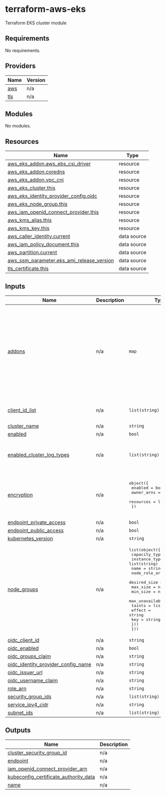 # terraform-aws-eks
Terraform EKS cluster module

<!-- BEGIN_TF_DOCS -->
## Requirements

No requirements.

## Providers

| Name | Version |
|------|---------|
| <a name="provider_aws"></a> [aws](#provider\_aws) | n/a |
| <a name="provider_tls"></a> [tls](#provider\_tls) | n/a |

## Modules

No modules.

## Resources

| Name | Type |
|------|------|
| [aws_eks_addon.aws_ebs_csi_driver](https://registry.terraform.io/providers/hashicorp/aws/latest/docs/resources/eks_addon) | resource |
| [aws_eks_addon.coredns](https://registry.terraform.io/providers/hashicorp/aws/latest/docs/resources/eks_addon) | resource |
| [aws_eks_addon.vpc_cni](https://registry.terraform.io/providers/hashicorp/aws/latest/docs/resources/eks_addon) | resource |
| [aws_eks_cluster.this](https://registry.terraform.io/providers/hashicorp/aws/latest/docs/resources/eks_cluster) | resource |
| [aws_eks_identity_provider_config.oidc](https://registry.terraform.io/providers/hashicorp/aws/latest/docs/resources/eks_identity_provider_config) | resource |
| [aws_eks_node_group.this](https://registry.terraform.io/providers/hashicorp/aws/latest/docs/resources/eks_node_group) | resource |
| [aws_iam_openid_connect_provider.this](https://registry.terraform.io/providers/hashicorp/aws/latest/docs/resources/iam_openid_connect_provider) | resource |
| [aws_kms_alias.this](https://registry.terraform.io/providers/hashicorp/aws/latest/docs/resources/kms_alias) | resource |
| [aws_kms_key.this](https://registry.terraform.io/providers/hashicorp/aws/latest/docs/resources/kms_key) | resource |
| [aws_caller_identity.current](https://registry.terraform.io/providers/hashicorp/aws/latest/docs/data-sources/caller_identity) | data source |
| [aws_iam_policy_document.this](https://registry.terraform.io/providers/hashicorp/aws/latest/docs/data-sources/iam_policy_document) | data source |
| [aws_partition.current](https://registry.terraform.io/providers/hashicorp/aws/latest/docs/data-sources/partition) | data source |
| [aws_ssm_parameter.eks_ami_release_version](https://registry.terraform.io/providers/hashicorp/aws/latest/docs/data-sources/ssm_parameter) | data source |
| [tls_certificate.this](https://registry.terraform.io/providers/hashicorp/tls/latest/docs/data-sources/certificate) | data source |

## Inputs

| Name | Description | Type | Default | Required |
|------|-------------|------|---------|:--------:|
| <a name="input_addons"></a> [addons](#input\_addons) | n/a | `map` | <pre>{<br>  "aws_ebs_csi_driver": {<br>    "enabled": true,<br>    "version": "v1.14.1-eksbuild.1"<br>  },<br>  "coredns": {<br>    "enabled": false,<br>    "version": "v1.8.7-eksbuild.3"<br>  },<br>  "vpc_cni": {<br>    "enabled": false,<br>    "version": "v1.11.4-eksbuild.1"<br>  }<br>}</pre> | no |
| <a name="input_client_id_list"></a> [client\_id\_list](#input\_client\_id\_list) | n/a | `list(string)` | <pre>[<br>  "sts.amazonaws.com"<br>]</pre> | no |
| <a name="input_cluster_name"></a> [cluster\_name](#input\_cluster\_name) | n/a | `string` | n/a | yes |
| <a name="input_enabled"></a> [enabled](#input\_enabled) | n/a | `bool` | `true` | no |
| <a name="input_enabled_cluster_log_types"></a> [enabled\_cluster\_log\_types](#input\_enabled\_cluster\_log\_types) | n/a | `list(string)` | <pre>[<br>  "api",<br>  "audit",<br>  "authenticator"<br>]</pre> | no |
| <a name="input_encryption"></a> [encryption](#input\_encryption) | n/a | <pre>object({<br>    enabled    = bool<br>    owner_arns = list(string)<br>    resources  = list(string)<br>  })</pre> | <pre>{<br>  "enabled": false,<br>  "owner_arns": [],<br>  "resources": [<br>    "secrets"<br>  ]<br>}</pre> | no |
| <a name="input_endpoint_private_access"></a> [endpoint\_private\_access](#input\_endpoint\_private\_access) | n/a | `bool` | `true` | no |
| <a name="input_endpoint_public_access"></a> [endpoint\_public\_access](#input\_endpoint\_public\_access) | n/a | `bool` | `false` | no |
| <a name="input_kubernetes_version"></a> [kubernetes\_version](#input\_kubernetes\_version) | n/a | `string` | `"1.24"` | no |
| <a name="input_node_groups"></a> [node\_groups](#input\_node\_groups) | n/a | <pre>list(object({<br>    capacity_type   = string<br>    instance_types  = list(string)<br>    name            = string<br>    node_role_arn   = string<br>    desired_size    = number<br>    max_size        = number<br>    min_size        = number<br>    max_unavailable = number<br>    taints = list(object({<br>      effect = string<br>      key    = string<br>    }))<br>  }))</pre> | `[]` | no |
| <a name="input_oidc_client_id"></a> [oidc\_client\_id](#input\_oidc\_client\_id) | n/a | `string` | `null` | no |
| <a name="input_oidc_enabled"></a> [oidc\_enabled](#input\_oidc\_enabled) | n/a | `bool` | `false` | no |
| <a name="input_oidc_groups_claim"></a> [oidc\_groups\_claim](#input\_oidc\_groups\_claim) | n/a | `string` | `null` | no |
| <a name="input_oidc_identity_provider_config_name"></a> [oidc\_identity\_provider\_config\_name](#input\_oidc\_identity\_provider\_config\_name) | n/a | `string` | `null` | no |
| <a name="input_oidc_issuer_url"></a> [oidc\_issuer\_url](#input\_oidc\_issuer\_url) | n/a | `string` | `null` | no |
| <a name="input_oidc_username_claim"></a> [oidc\_username\_claim](#input\_oidc\_username\_claim) | n/a | `string` | `null` | no |
| <a name="input_role_arn"></a> [role\_arn](#input\_role\_arn) | n/a | `string` | n/a | yes |
| <a name="input_security_group_ids"></a> [security\_group\_ids](#input\_security\_group\_ids) | n/a | `list(string)` | `[]` | no |
| <a name="input_service_ipv4_cidr"></a> [service\_ipv4\_cidr](#input\_service\_ipv4\_cidr) | n/a | `string` | `"10.96.0.0/12"` | no |
| <a name="input_subnet_ids"></a> [subnet\_ids](#input\_subnet\_ids) | n/a | `list(string)` | n/a | yes |

## Outputs

| Name | Description |
|------|-------------|
| <a name="output_cluster_security_group_id"></a> [cluster\_security\_group\_id](#output\_cluster\_security\_group\_id) | n/a |
| <a name="output_endpoint"></a> [endpoint](#output\_endpoint) | n/a |
| <a name="output_iam_openid_connect_provider_arn"></a> [iam\_openid\_connect\_provider\_arn](#output\_iam\_openid\_connect\_provider\_arn) | n/a |
| <a name="output_kubeconfig_certificate_authority_data"></a> [kubeconfig\_certificate\_authority\_data](#output\_kubeconfig\_certificate\_authority\_data) | n/a |
| <a name="output_name"></a> [name](#output\_name) | n/a |
<!-- END_TF_DOCS -->
